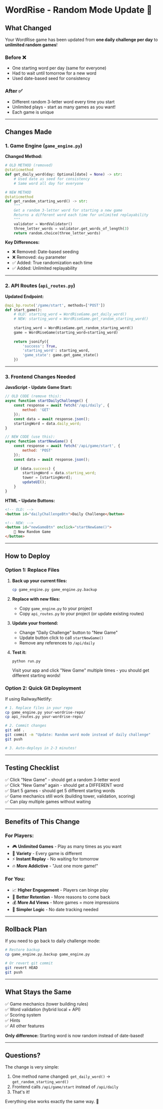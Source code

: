 # WordRise - Random Mode Update 🎲

## What Changed

Your WordRise game has been updated from **one daily challenge per day** to **unlimited random games**!

### Before ❌
- One starting word per day (same for everyone)
- Had to wait until tomorrow for a new word
- Used date-based seed for consistency

### After ✅  
- Different random 3-letter word every time you start
- Unlimited plays - start as many games as you want!
- Each game is unique

---

## Changes Made

### 1. Game Engine (`game_engine.py`)

**Changed Method:**
```python
# OLD METHOD (removed)
@staticmethod
def get_daily_word(day: Optional[date] = None) -> str:
    # Used date as seed for consistency
    # Same word all day for everyone

# NEW METHOD
@staticmethod
def get_random_starting_word() -> str:
    """
    Get a random 3-letter word for starting a new game
    Returns a different word each time for unlimited replayability
    """
    validator = WordValidator()
    three_letter_words = validator.get_words_of_length(3)
    return random.choice(three_letter_words)
```

**Key Differences:**
- ❌ Removed: Date-based seeding
- ❌ Removed: `day` parameter
- ✅ Added: True randomization each time
- ✅ Added: Unlimited replayability

---

### 2. API Routes (`api_routes.py`)

**Updated Endpoint:**
```python
@api_bp.route('/game/start', methods=['POST'])
def start_game():
    # OLD: starting_word = WordRiseGame.get_daily_word()
    # NEW: starting_word = WordRiseGame.get_random_starting_word()
    
    starting_word = WordRiseGame.get_random_starting_word()
    game = WordRiseGame(starting_word=starting_word)
    
    return jsonify({
        'success': True,
        'starting_word': starting_word,
        'game_state': game.get_game_state()
    })
```

---

### 3. Frontend Changes Needed

**JavaScript - Update Game Start:**

```javascript
// OLD CODE (remove this):
async function startDailyChallenge() {
    const response = await fetch('/api/daily', {
        method: 'GET'
    });
    const data = await response.json();
    startingWord = data.daily_word;
}

// NEW CODE (use this):
async function startNewGame() {
    const response = await fetch('/api/game/start', {
        method: 'POST'
    });
    const data = await response.json();
    
    if (data.success) {
        startingWord = data.starting_word;
        tower = [startingWord];
        updateUI();
    }
}
```

**HTML - Update Buttons:**

```html
<!-- OLD: -->
<button id="dailyChallengeBtn">Daily Challenge</button>

<!-- NEW: -->
<button id="newGameBtn" onclick="startNewGame()">
    🎲 New Random Game
</button>
```

---

## How to Deploy

### Option 1: Replace Files

1. **Back up your current files:**
   ```bash
   cp game_engine.py game_engine.py.backup
   ```

2. **Replace with new files:**
   - Copy `game_engine.py` to your project
   - Copy `api_routes.py` to your project (or update existing routes)

3. **Update your frontend:**
   - Change "Daily Challenge" button to "New Game"
   - Update button click to call `startNewGame()`
   - Remove any references to `/api/daily`

4. **Test it:**
   ```bash
   python run.py
   ```
   Visit your app and click "New Game" multiple times - you should get different starting words!

### Option 2: Quick Git Deployment

If using Railway/Netlify:

```bash
# 1. Replace files in your repo
cp game_engine.py your-wordrise-repo/
cp api_routes.py your-wordrise-repo/

# 2. Commit changes
git add .
git commit -m "Update: Random word mode instead of daily challenge"
git push

# 3. Auto-deploys in 2-3 minutes!
```

---

## Testing Checklist

✅ Click "New Game" - should get a random 3-letter word  
✅ Click "New Game" again - should get a DIFFERENT word  
✅ Start 5 games - should get 5 different starting words  
✅ Game mechanics still work (building tower, validation, scoring)  
✅ Can play multiple games without waiting  

---

## Benefits of This Change

### For Players:
- 🎮 **Unlimited Games** - Play as many times as you want
- 🎲 **Variety** - Every game is different
- ⚡ **Instant Replay** - No waiting for tomorrow
- 🔥 **More Addictive** - "Just one more game!"

### For You:
- 📈 **Higher Engagement** - Players can binge play
- 🚀 **Better Retention** - More reasons to come back
- 💰 **More Ad Views** - More games = more impressions
- 🎯 **Simpler Logic** - No date tracking needed

---

## Rollback Plan

If you need to go back to daily challenge mode:

```bash
# Restore backup
cp game_engine.py.backup game_engine.py

# Or revert git commit
git revert HEAD
git push
```

---

## What Stays the Same

✅ Game mechanics (tower building rules)  
✅ Word validation (hybrid local + API)  
✅ Scoring system  
✅ Hints  
✅ All other features  

**Only difference:** Starting word is now random instead of date-based!

---

## Questions?

The change is very simple:
1. One method name changed: `get_daily_word()` → `get_random_starting_word()`
2. Frontend calls `/api/game/start` instead of `/api/daily`
3. That's it!

Everything else works exactly the same way. 🚀
